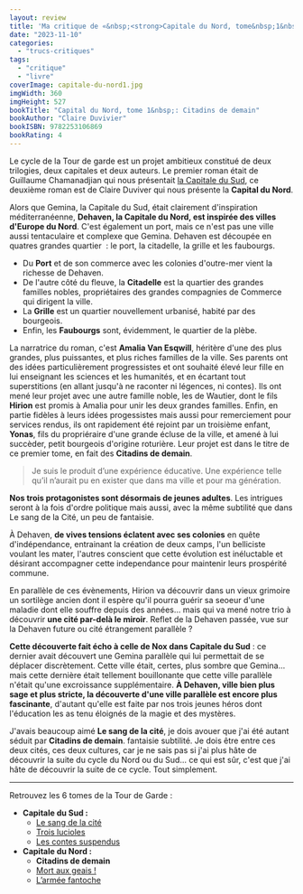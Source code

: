 ```yaml
---
layout: review
title: 'Ma critique de «&nbsp;<strong>Capitale du Nord, tome&nbsp;1&nbsp;: Citadins de demain</strong>&nbsp;» de <em>Claire Duvivier</em>'
date: "2023-11-10"
categories: 
  - "trucs-critiques"
tags: 
  - "critique"
  - "livre"
coverImage: capitale-du-nord1.jpg
imgWidth: 360
imgHeight: 527
bookTitle: "Capital du Nord, tome 1&nbsp;: Citadins de demain"
bookAuthor: "Claire Duvivier"
bookISBN: 9782253106869     
bookRating: 4
---
```


Le cycle de la Tour de garde est un projet ambitieux constitué de deux trilogies, deux capitales et deux auteurs. Le premier roman était de Guillaume Chamanadjian qui nous présentait <a href="/2022/02/ma-critique-de-le-sang-de-la-cite-capitale-du-sud-de-guillaume-chamanadjian/">la Capitale du Sud</a>, ce deuxième roman est de Claire Duviver qui nous présente la <strong>Capital du Nord</strong>.

Alors que Gemina, la Capitale du Sud, était clairement d'inspiration méditerranéenne, <strong>Dehaven, la Capitale du Nord, est inspirée des villes d'Europe du Nord</strong>. C'est également un port, mais ce n'est pas une ville aussi tentaculaire et complexe que Gemina. Dehaven est découpée en quatres grandes quartier&nbsp; : le port, la citadelle, la grille et les faubourgs.
<ul>
  <li>Du <strong>Port</strong> et de son commerce avec les colonies d'outre-mer vient la richesse de Dehaven.</li>
  <li>De l'autre côté du fleuve, la <strong>Citadelle</strong> est la quartier des grandes familles nobles, propriétaires des grandes compagnies de Commerce qui dirigent la ville.</li>
  <li>La <strong>Grille</strong> est un quartier nouvellement urbanisé, habité par des bourgeois.</li>
  <li>Enfin, les <strong>Faubourgs</strong> sont, évidemment, le quartier de la plèbe.</li>
</ul>

La narratrice du roman, c'est <strong>Amalia Van Esqwill</strong>, héritère d'une des plus grandes, plus puissantes, et plus riches familles de la ville. Ses parents ont des idées particulièrement progressistes et ont souhaité élevé leur fille en lui enseignant les sciences et les humanités, et en écartant tout superstitions (en allant jusqu'à ne raconter ni légences, ni contes). Ils ont mené leur projet avec une autre famille noble, les de Wautier, dont le fils <strong>Hirion</strong> est promis à Amalia pour unir les deux grandes familles. Enfin, en partie fidèles à leurs idées progessistes mais aussi pour remerciement pour services rendus, ils ont rapidement été rejoint par un troisième enfant, <strong>Yonas</strong>, fils du propriéraire d'une grande écluse de la ville, et amené à lui succèder, petit bourgeois d'origine roturière. Leur projet est dans le titre de ce premier tome, en fait des <strong>Citadins de demain</strong>.

<blockquote class="citation">
  <p>Je suis le produit d’une expérience éducative. Une expérience telle qu’il n’aurait pu en exister que dans ma ville et pour ma génération.</p>
</blockquote>

<strong>Nos trois protagonistes sont désormais de jeunes adultes</strong>. Les intrigues seront à la fois d'ordre politique mais aussi, avec la même subtilité que dans Le sang de la Cité, un peu de fantaisie.

À Dehaven, <strong>de vives tensions éclatent avec ses colonies</strong> en quête d'indépendance, entrainant la création de deux camps, l'un belliciste voulant les mater, l'autres conscient que cette évolution est inéluctable et désirant accompagner cette independance pour maintenir leurs prospérité commune.

En parallèle de ces évènements, Hirion va découvrir dans un vieux grimoire un sortilège ancien dont il espère qu'il pourra guérir sa seoeur d'une maladie dont elle souffre depuis des années... mais qui va mené notre trio à découvrir <strong>une cité par-delà le miroir</strong>. Reflet de la Dehaven passée, vue sur la Dehaven future ou cité étrangement parallèle&nbsp;?

<strong>Cette découverte fait écho à celle de Nox dans Capitale du Sud</strong>&nbsp;: ce dernier avait découvert une Gemina parallèle qui lui permettait de se déplacer discrètement. Cette ville était, certes, plus sombre que Gemina... mais cette dernière était tellement bouillonante que cette ville parallèle n'était qu'une excroissance supplémentaire. <strong>À Dehaven, ville bien plus sage et plus stricte, la découverte d'une ville parallèle est encore plus fascinante</strong>, d'autant qu'elle est faite par nos trois jeunes héros dont l'éducation les as tenu éloignés de la magie et des mystères.

J'avais beaucoup aimé <strong>Le sang de la cité</strong>, je dois avouer que j'ai été autant séduit par <strong>Citadins de demain</strong>. fantaisie subtilité. Je dois être entre ces deux cités, ces deux cultures, car je ne sais pas si j'ai plus hâte de découvrir la suite du cycle du Nord ou du Sud... ce qui est sûr, c'est que j'ai hâte de découvrir la suite de ce cycle. Tout simplement.

* * *

Retrouvez les 6 tomes de la Tour de Garde&nbsp;:
<ul>
  <li>
    <strong>Capitale du Sud&nbsp;:</strong>
    <ul>
      <li><a href="/2022/02/ma-critique-de-le-sang-de-la-cite-capitale-du-sud-de-guillaume-chamanadjian/">Le sang de la cité</a></li>
      <li><a href="/2024/01/ma-critique-de-capitale-du-sud-tome-2-trois-lucioles-de-guillaume-chamanadjian/">Trois lucioles</a></li>
      <li><a href="/2024/02/ma-critique-de-capitale-du-sud-tome-3-les-contes-suspendus-de-guillaume-chamanadjian/">Les contes suspendus</a></li>
    </ul>
  </li>
  <li>
    <strong>Capitale du Nord&nbsp;:</strong>
    <ul>
      <li><strong>Citadins de demain</strong></li>
      <li><a href="/2024/01/ma-critique-de-capitale-du-nord-tome-2-mort-au-geais-de-claire-duvivier/">Mort aux geais&nbsp;!</a></li>
      <li><a href="/2024/03/ma-critique-de-capitale-du-nord-tome-3-l-armee-fantoche-de-claire-duvivier/">L’armée fantoche</a></li>
    </ul>
  </li>
</ul>
